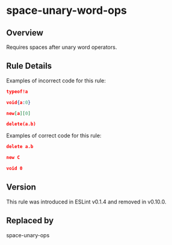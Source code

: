 

# space-unary-word-ops
## Overview

Requires spaces after unary word operators.

## Rule Details

Examples of incorrect code for this rule:


```json
typeof!a
```


```json
void{a:0}
```


```json
new[a][0]
```


```json
delete(a.b)
```

Examples of correct code for this rule:


```json
delete a.b
```


```json
new C
```


```json
void 0
```


## Version

This rule was introduced in ESLint v0.1.4
                 and removed in v0.10.0.


## Replaced by
space-unary-ops